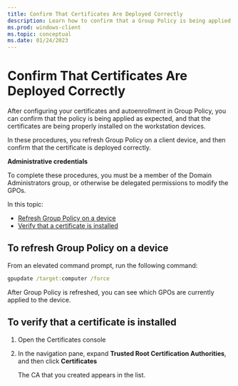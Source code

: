 ```yaml
---
title: Confirm That Certificates Are Deployed Correctly 
description: Learn how to confirm that a Group Policy is being applied as expected and that the certificates are being properly installed on the workstations.
ms.prod: windows-client
ms.topic: conceptual
ms.date: 01/24/2023
---
```


# Confirm That Certificates Are Deployed Correctly

After configuring your certificates and autoenrollment in Group Policy, you can confirm that the policy is being applied as expected, and that the certificates are being properly installed on the workstation devices.

In these procedures, you refresh Group Policy on a client device, and then confirm that the certificate is deployed correctly.

**Administrative credentials**

To complete these procedures, you must be a member of the Domain Administrators group, or otherwise be delegated permissions to modify the GPOs.

In this topic:

-   [Refresh Group Policy on a device](#to-refresh-group-policy-on-a-device)
-   [Verify that a certificate is installed](#to-verify-that-a-certificate-is-installed)

## To refresh Group Policy on a device

 From an elevated command prompt, run the following command:

``` cmd
gpupdate /target:computer /force
```

After Group Policy is refreshed, you can see which GPOs are currently applied to the device.

## To verify that a certificate is installed

1.  Open the Certificates console
1.  In the navigation pane, expand **Trusted Root Certification Authorities**, and then click **Certificates**

    The CA that you created appears in the list.
